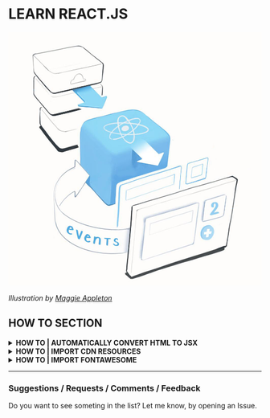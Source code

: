 # LEARN REACT.JS

![React](./img/MetaphorsofReact_2.0.012.jpg)

_Illustration by [Maggie Appleton](https://maggieappleton.com/)_

<h2>HOW TO SECTION</h2>

  <!--
  <details>
    <summary><strong>HOW TO | DESCRIPTION</strong></summary>
    <br/>

  > **INSTRUCTIONS**:

  > **DEMO**: [CODESANDBOX]()

  > **REFERENCES & SOURCES**:

  - []()

  </details>
  -->
  <details>
    <summary><strong>HOW TO | AUTOMATICALLY CONVERT HTML TO JSX</strong></summary>
    <br/>

  > **(1) Using a (free) online tool**: [HTML-to-JSX](https://transform.tools/html-to-jsx)

  > **(2) Using a VSCode Extension**: [HTML-to-JSX](https://marketplace.visualstudio.com/items?itemName=riazxrazor.html-to-jsx)

  </details>

  <details>
    <summary><strong>HOW TO | IMPORT CDN RESOURCES</strong></summary>
    <br/>

  > **Way #1 - Import the resources in the `index.html` file**:

  ```html
  <head>
    <script src="https://code.jquery.com/jquery-3.1.1.slim.min.js" integrity="sha384-A7FZj7v+d/sdmMqp/nOQwliLvUsJfDHW+k9Omg/a/EheAdgtzNs3hpfag6Ed950n" crossorigin="anonymous"></script>
    <link rel="stylesheet" href="https://stackpath.bootstrapcdn.com/bootstrap/4.4.1/css/bootstrap.min.css" integrity="sha384-Vkoo8x4CGsO3+Hhxv8T/Q5PaXtkKtu6ug5TOeNV6gBiFeWPGFN9MuhOf23Q9Ifjh" crossorigin="anonymous">
  </head>
  ```
  > **Way #2 - Use the @import CSS rule inside a local .css or .scss file**:

  `App.css:`

  ```css
	@import 'https://cdnjs.cloudflare.com/ajax/libs/bulma/0.6.2/css/bulma.min.css';
  ```

  ```jsx
  import './App.css';
  ```

  > **DEMO**: [CODESANDBOX](https://codesandbox.io/s/reactjs-import-cdn-resources-c9lt8)

  > **REFERENCES & SOURCES**:

  - [StackOverflow: How to import libraries from cdn in reactjs?](https://stackoverflow.com/questions/42915486/how-to-import-libraries-from-cdn-in-reactjs)

  </details>

  <details>
    <summary><strong>HOW TO | IMPORT FONTAWESOME</strong></summary>
    <br/>

  > **INSTALLATION**:

  ```bash
  npm i --save @fortawesome/fontawesome-svg-core
  npm i --save @fortawesome/free-solid-svg-icons
  npm i --save @fortawesome/react-fontawesome
  ```

  > **USAGE**:

  ```jsx
  import { FontAwesomeIcon } from '@fortawesome/react-fontawesome'
  import { faCoffee } from '@fortawesome/free-solid-svg-icons'

  <FontAwesomeIcon icon={faCoffee}/>
  ```

  > **DEMO**: [CODESANDBOX](https://codesandbox.io/s/reactjs-fontawesome-2tw42)

  > **REFERENCES & SOURCES**:

  - [https://scotch.io/tutorials/using-font-awesome-5-with-react](https://scotch.io/tutorials/using-font-awesome-5-with-react)
  - [https://programmingwithmosh.com/react/font-awesome-5-with-react/](https://programmingwithmosh.com/react/font-awesome-5-with-react/)
  - [https://stackoverflow.com/questions/23116591/how-to-include-a-font-awesome-icon-in-reacts-render](https://stackoverflow.com/questions/23116591/how-to-include-a-font-awesome-icon-in-reacts-render)

  </details>

---

### Suggestions / Requests / Comments / Feedback

Do you want to see someting in the list? Let me know, by opening an Issue.
